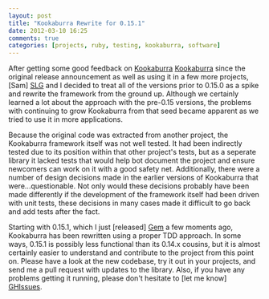 ```yaml
---
layout: post
title: "Kookaburra Rewrite for 0.15.1"
date: 2012-03-10 16:25
comments: true
categories: [projects, ruby, testing, kookaburra, software]
---
```


After getting some good feedback on [Kookaburra] [Kookaburra] since the original
release announcement as well as using it in a few more projects, [Sam] [SLG] and
I decided to treat all of the versions prior to 0.15.0 as a spike and rewrite
the framework from the ground up. Although we certainly learned a lot about the
approach with the pre-0.15 versions, the problems with continuing to grow
Kookaburra from that seed became apparent as we tried to use it in more
applications.

Because the original code was extracted from another project, the Kookaburra
framework itself was not well tested. It had been indirectly tested due to its
position within that other project's tests, but as a seperate library it lacked
tests that would help bot document the project and ensure newcomers can work on
it with a good safety net. Additionally, there were a number of design decisions
made in the earlier versions of Kookaburra that were...questionable. Not only
would these decisions probably have been made differently if the development of
the framework itself had been driven with unit tests, these decisions in many
cases made it difficult to go back and add tests after the fact.

Starting with 0.15.1, which I just [released] [Gem] a few moments ago,
Kookaburra has been rewritten using a proper TDD approach. In some ways, 0.15.1
is possibly less functional than its 0.14.x cousins, but it is almost certainly
easier to understand and contribute to the project from this point on. Please
have a look at the new codebase, try it out in your projects, and send me a pull
request with updates to the library. Also, if you have any problems getting it
running, please don't hesitate to [let me know] [GHIssues].

[Kookaburra]: http://github.com/jwilger/kookaburra "jwilger/kookaburra"
[SLG]: http://livingston-gray.com  "Sam Livingston-Gray"
[Gem]: http://rubygems.org/gems/kookaburra "kookaburra | Rubygems.org"
[GHIssues]: https://github.com/jwilger/kookaburra/issues?sort=created&direction=desc&state=open "Issues jwilger/kookaburra"

